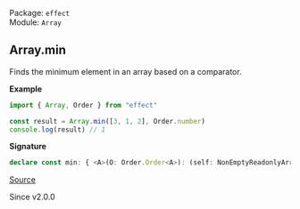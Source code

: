 Package: `effect`<br />
Module: `Array`<br />

## Array.min

Finds the minimum element in an array based on a comparator.

**Example**

```ts
import { Array, Order } from "effect"

const result = Array.min([3, 1, 2], Order.number)
console.log(result) // 1
```

**Signature**

```ts
declare const min: { <A>(O: Order.Order<A>): (self: NonEmptyReadonlyArray<A>) => A; <A>(self: NonEmptyReadonlyArray<A>, O: Order.Order<A>): A; }
```

[Source](https://github.com/Effect-TS/effect/tree/main/packages/effect/src/Array.ts#L2904)

Since v2.0.0